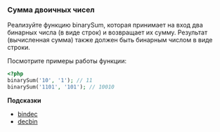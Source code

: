 ### Сумма двоичных чисел

Реализуйте функцию binarySum, которая принимает на вход два бинарных числа (в виде строк) и возвращает их сумму. Результат (вычисленная сумма) также должен быть бинарным числом в виде строки.

Посмотрите примеры работы функции:

```php
<?php
binarySum('10', '1'); // 11
binarySum('1101', '101'); // 10010
```

**Подсказки**  
- [bindec](https://www.php.net/manual/ru/function.bindec.php)
- [decbin](https://www.php.net/manual/ru/function.decbin.php)